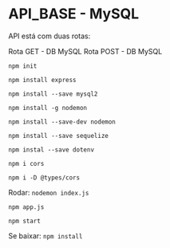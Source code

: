 # API_BASE - MySQL

API está com duas rotas: 

Rota GET    - DB MySQL
Rota POST   - DB MySQL

`npm init`

`npm install express`

`npm install --save mysql2`

`npm install -g nodemon`

`npm install --save-dev nodemon`

`npm install --save sequelize`

`npm instal --save dotenv`

`npm i cors`

`npm i -D @types/cors`

Rodar:
`nodemon index.js`

`npm app.js`

`npm start`

Se baixar:
`npm install`